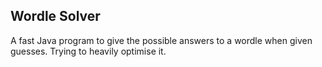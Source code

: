 ## Wordle Solver
A fast Java program to give the possible answers to a wordle when given guesses. Trying to heavily optimise it.

